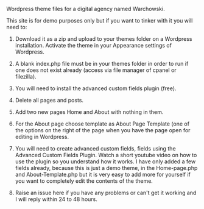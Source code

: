 Wordpress theme files for a digital agency named Warchowski.

This site is for demo purposes only but if you want to tinker with it you will need to:

1) Download it as a zip and upload to your themes folder on a Wordpress installation. Activate the theme in your Appearance settings of Wordpress.

2) A blank index.php file must be in your themes folder in order to run if one does not exist already (access via file manager of cpanel or filezilla).

3) You will need to install the advanced custom fields plugin (free).

4) Delete all pages and posts.

5) Add two new pages Home and About with nothing in them.

6) For the About page choose template as About Page Template (one of the options on the right of the page when you have the page open for editing in Wordpress.

7) You will need to create advanced custom fields, fields using the Advanced Custom Fields Plugin. Watch a short youtube video on how to use the plugin so you understand how it works. I have only added a few fields already, because this is just a demo theme, in the Home-page.php and About-Template.php but it is very easy to add more for yourself if you want to completely edit the contents of the theme.

8) Raise an issue here if you have any problems or can't get it working and I will reply within 24 to 48 hours.
